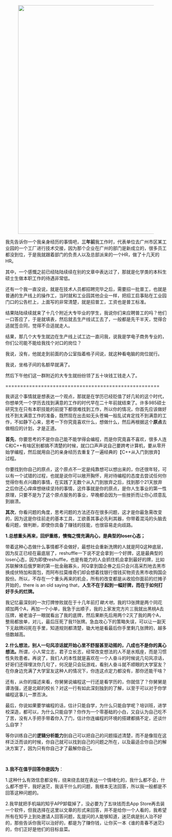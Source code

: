<p></p><figure><img src="https://pic3.zhimg.com/v2-ad16a3e5bc2fce09ad047ebf92063652_b.png" data-rawwidth="715" data-rawheight="322" class="origin_image zh-lightbox-thumb" width="715" data-original="https://pic3.zhimg.com/v2-ad16a3e5bc2fce09ad047ebf92063652_r.jpg"/></figure><p>我先告诉你一个我亲身经历的事情吧，<b>三年前</b>我工作时，代表单位去广州市区某工业园的一个工厂进行技术交接，因为那个企业在广州的部门是新成立的，很多员工都没到位，于是我就跟着部门的负责人以及总部派来的一个HR，做了十几天的HR。</p><p>其中，一个感慨之前已经陆陆续续在别的文章中表达过了，那就是化学类的本科生硕士生做本职工作的待遇非常低。</p><p>还有一个我一直没说，就是在技术人员都招聘完毕之后，需要招一批普工，也就是普通的生产线上的操作工，当时就和工业园其他企业一样，把招工启事贴在工业园门口的公告栏上，上面写的非常清楚，就是招普工，工资也是普工标准。</p><p>结果陆陆续续就来了十几个附近大专毕业的学生，我说你们来应聘普工的吗？他们一口答应了，于是就填表，然后就去生产线试工去了，一般都是先干半天，觉得合适就签合同，觉得不合适就走人。</p><p>结果，那几个大专生就边在生产线上试工边一直问我，说我是学电子商务专业的，你们公司能不能给我找个对口的岗位？</p><p>我说，没有，他就走到前面的办公室指着格子间说，就这种看电脑的岗位就行。</p><p>我说，坐格子间的名额早就满了。</p><p>然后下午他们这一群附近的大专生就纷纷领了五十块钱工钱走人了。</p><p>====================================================</p><p>我讲这个事情就是想表达一个观点，那就是在学历已经贬值了好几轮的这个时代，你想单凭一个学历去找到满意的工作的时代早在二十年前就结束了。许多985硕士研究生在只有本职技能的前提下都很难找到工作，所以你的情况，你首先应该做好找不到太满意工作的准备，既然现在出去如无头苍蝇一般乱试肯定找不到满意的工作，不如静下心来，思考一下你究竟喜欢什么，想做什么，然后再根据这个<b>原点</b>去做相应的计划，才是正道。</p><p><b>首先</b>，你要思考的不是你自己能不能学得会编程，而是你究竟喜不喜欢，很多人连C和C++有啥区别都搞不清楚的时候，就口口声声说自己要跨考计算机，要从零开始学编程，然后就用自己的亲身经历去重复了一遍经典的【C++从入门到放弃】过程。</p><p>你要找到你自己的原点，这个原点不一定是纯靠想可以想出来的，你还很年轻，可以有一个试错的过程，也就是说你可以敞开胸怀，用对待编程的态度去尝试任何你觉得你有点兴趣的事情，在实践了无数个从入门到放弃之后，找到那个21天放弃之后你还心痒痒想继续坚持的事情，这件事就是你的原点，是你人生事业的第一性原理，只要不是为了这个原点服务的事业，早晚都会因为一些挫折而让你心烦意乱到崩溃。</p><p><b>其次</b>，你看问题的角度，思考问题的方法还存在很多问题，这才是你最急需改变的，因为这是你往前走的基本工具，工欲善其事必先利其器，你带着混沌的头脑去看问题，做判断，即使你具备了赚钱的技能，也很容易走向歧路。</p><p><b>1.总想重头再来，回炉重练，懊悔之情充满内心，是典型的loser心态；</b></p><p>带着这种心态做什么事情都不会做好，最想社会重新洗牌的人就是阿Q这种底层，因为反正已经在最底层了，reshuffle一下说不定会拿到一个好牌，这是最典型的loser心态，因为即使reshuffle，也是有能力的人会抓住机会拿到最好的牌，比如苏联解体后俄罗斯的第一批金融寡头，阿Q拿到国企券之后只会兴高采烈地去黑市换成伏特加和面包，而阿布拉莫维奇们却会想着找银行借钱买物资去黑市收购国企股份。所以，不存在一个重头再来的机会，所有的改变都是从收拾你面前的烂摊子开始的，there is an old saying that，<b>人生不在于起到一幅好牌，而在于如何打好手头的烂牌。</b></p><p>我记忆最深刻的一次打牌惨败就在于十几年前打<i>锄大地</i>，我的13张牌是两个同花顺加两个A，再加一个小单，我急于出顺子，我的上家发完方片三我就出黑桃A去压牌，被老油子一眼就看出了我的底牌，然后果断先后用两个2灭了我的两个A，整局都放单，对儿，最后压死了我11张牌。急血攻心下的策略失误，可以让一副天下无敌牌闷死在手里，知道规则都清楚，锄大地是看最后你手里剩几张牌的，越多倍数越高。</p><p><b>2.什么想法，别人一句风凉话就开始心里不舒服甚至动摇的，八成也不是你的真心想法。</b>所谓，小人常立志，君子立长志，经常改变想法的人不是水瓶座，而是习惯性失败患者。再说了，我们人的本性就是喜欢在一个人奋斗的时候说几句风凉话，好哥们还得埋汰你几句了，何况是只会玩游戏，看别人奋斗就不顺眼的大学室友？在你身边充满了大学室友这种人的情况下，你连这点定力都没有，那你还能干啥？</p><p>还有，从你的描述来看，你舅舅说编程这一行还是看学历的，你就信了？你舅舅是谭浩强，还是北邮的校长？对这一行有如此深刻独到的了解，以至于可以对于你学编程这事儿一票否决。</p><p>最后，你说如果要学编程的话，估计只能自学，为什么只能自学呢？培训班，进学校深造，都可以，为什么只能自学？你作为一个零基础的小白，又自认为自己吃不了苦，没有人手把手带着你入了门，估计你连编程的环境的搭建都搞不定，还谈什么自学？</p><p>等你训练自己的<b>逻辑分析能力</b>到自己可以把自己的问题描述清楚，而不是像现在这样泛泛而谈的时候，你自己就可以找到自己的问题之所在，以及最适合你自己的解决方案了，因为只有你自己才了最解你自己。</p><p class="ztext-empty-paragraph"><br/></p><p><b>3.我不在值乎回答你是因为</b>：</p><p>1.这种什么有效信息都没有，绕来绕去就在表达一个情绪化的，我什么都不会，什么都不想干，我好迷茫，我该干什么的问题，我根本无法回答，所以我一般都是不回答这种问题的。</p><p>2.我早就把手机端的知乎APP卸载掉了，没必要为了五块钱而去App Store再去装一个软件，但我选择在这里以文章的形式来回答，并不是给你一个人看的，我希望所有在知乎上到处邀请人回答问题，乱提问的人能够知道，迷茫病是别人治不好的，那些告诉你我可以治好的，都是为了赚你钱，让你买一本《谁的青春不迷茫》的，你们正好是他们的目标韭菜。</p>